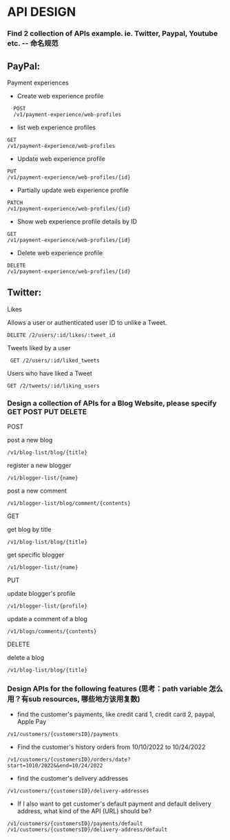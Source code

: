 # API DESIGN
### Find 2 collection of APIs example. ie. Twitter, Paypal, Youtube etc.  -- 命名规范
## PayPal:

Payment experiences
+ Create web experience profile
```
  POST
  /v1/payment-experience/web-profiles
```
+ list web experience profiles
```agsl
GET
/v1/payment-experience/web-profiles
```
+ Update web experience profile
```agsl
PUT
/v1/payment-experience/web-profiles/{id}
```

+ Partially update web experience profile
```
PATCH
/v1/payment-experience/web-profiles/{id}
```
+ Show web experience profile details by ID
```agsl
GET
/v1/payment-experience/web-profiles/{id}
```

+ Delete web experience profile
```agsl
DELETE
/v1/payment-experience/web-profiles/{id}
```

## Twitter:
Likes

Allows a user or authenticated user ID to unlike a Tweet.
```agsl
DELETE /2/users/:id/likes/:tweet_id
```

Tweets liked by a user
```agsl
 GET /2/users/:id/liked_tweets
```
Users who have liked a Tweet
```agsl
GET /2/tweets/:id/liking_users
```


### Design a collection of APIs for a Blog Website, please specify GET POST PUT DELETE


POST

post a new blog

```/v1/blog-list/blog/{title}```

register a new blogger

```/v1/blogger-list/{name}```

post a new comment

```/v1/blogger-list/blog/comment/{contents}```

GET

get blog by title

```/v1/blog-list/blog/{title}```

get specific blogger

```/v1/blogger-list/{name}```

PUT

update blogger's profile

```/v1/blogger-list/{profile}```

update a comment of a blog

```/v1/blogs/comments/{contents}```

DELETE

delete a blog

```/v1/blog-list/blog/{title}```


### Design APIs for the following features (思考：path variable 怎么用？有sub resources, 哪些地方该用复数)
+  find the customer's payments, like credit card 1, credit card 2, paypal, Apple Pay

```/v1/customers/{customersID}/payments```

+ Find the customer's history orders from 10/10/2022 to 10/24/2022

```/v1/customers/{customersID}/orders/date?start=1010/2022&&end=10/24/2022```

+ find the customer's delivery addresses

```/v1/customers/{customersID}/delivery-addresses```

+ If I also want to get customer's default payment and default delivery address, what kind of the API (URL) should be?

```/v1/customers/{customersID}/payments/default```
```/v1/customers/{customersID}/delivery-address/default```

